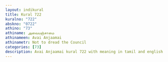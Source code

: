 ```yaml
---
layout: indikural
title: Kural 722
kuralno: "722"
abskno: "0722"
athino: "73"
athiname: அவையஞ்சாமை
athinameen: Avai Anjaamai
athinametr: Not to dread the Council
categories: [73]
description: Avai Anjaamai kural 722 with meaning in tamil and english 
---
```


